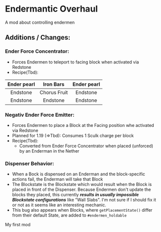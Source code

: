 # Endermantic Overhaul

A mod about controlling endermen

## Additions / Changes:

### Ender Force Concentrator:

- Forces Endermen to teleport to facing block when activated via Redstone
- Recipe(Tbd):

| Ender pearl |  Iron Bars   | Ender pearl |
|:-----------:|:------------:|:-----------:|
|  Endstone   | Chorus Fruit |  Endstone   |
|  Endstone   |   Endstone   |  Endstone   |

### Negativ Ender Force Emitter:

- Forces Endermen to place a Block at the Facing position whe activated via Redstone
- Planned for 1.19 (=>Tbd): Consumes 1 Sculk charge per block
- Recipe(Tbd):
    - Converted from Ender Force Concentrator when placed (unforced) by an Enderman in the Nether

### Dispenser Behavior:

- When a Bock is dispensed on an Enderman and the block-specific actions fail, the Enderman will take that Block
- The Blockstate is the Blockstate which would result when the Block is placed in front of the Dispenser. Because
  Endermen don't update the blocks they placed, this currently _**results in usually impossible Blockstate
  configurations**_ like "Wall Slabs". I'm not sure if I should fix it or not as it seems like an interesting mechanic.
- This bug also appears when Blocks, where `getPlacementState()` differ from their default State, are added
  to `#endermen_holdable`

My first mod
